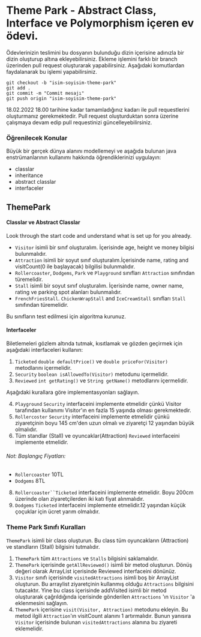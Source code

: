 # Theme Park - Abstract Class, Interface ve Polymorphism içeren ev ödevi.

Ödevlerinizin teslimini bu dosyanın bulunduğu dizin içerisine adınızla bir dizin oluşturup altına ekleyebilirsiniz. Ekleme işlemini farklı bir branch üzerinden pull request oluşturarak yapabilirsiniz. Aşağıdaki komutlardan faydalanarak bu işlemi yapabilirsiniz.

```
git checkout -b "isim-soyisim-theme-park"
git add .
git commit -m "Commit mesajı"
git push origin "isim-soyisim-theme-park"
```

18.02.2022 18.00 tarihine kadar tamamladığınız kadarı ile pull requestlerini oluşturmanız gerekmektedir. Pull request oluşturduktan sonra üzerine çalışmaya devam edip pull requestinizi güncelleyebilirsiniz.

### Öğrenilecek Konular

Büyük bir gerçek dünya alanını modellemeyi ve aşağıda bulunan java enstrümanlarının kullanımı hakkında öğrendiklerinizi uygulayın:

* classlar
* inheritance
* abstract classlar
* interfaceler

## ThemePark

#### Classlar ve Abstract Classlar

Look through the start code and understand what is set up for you already.

 - `Visitor` isimli bir sınıf oluşturalım. İçerisinde age, height ve money bilgisi bulunmalıdır.
 - `Attraction` isimli bir soyut sınıf oluşturalım.İçerisinde name, rating and visitCount(0 ile başlayacak) bilgilisi bulunmalıdır.
 - `Rollercoaster`, `Dodgems`, `Park` ve `Playground` sınıfları `Attraction` sınıfından türemelidir.
 - `Stall` isimli bir soyut sınıf oluşturalım. İçerisinde name, owner name, rating ve parking spot alanları bulunmalıdır.
 - `FrenchFriesStall`. `ChickenWrapStall` and `IceCreamStall` sınıfları `Stall` sınıfından türemelidir.

Bu sınıfların test edilmesi için algoritma kurunuz.

#### Interfaceler

Biletlemeleri gözlem altında tutmak, kısıtlamak ve gözden geçirmek için aşağıdaki interfaceleri kullanın:

1. `Ticketed` `double defaultPrice()` ve `double priceFor(Visitor)` metodlarını içermelidir.
2. `Security` `boolean isAllowedTo(Visitor)` metodunu içermelidir.
3. `Reviewed` `int getRating()` ve `String getName()` metodlarını içermelidir.

Aşağıdaki kurallara göre implementasyonları sağlayın.

4. `Playground` `Security` interfaceini implemente etmelidir çünkü Visitor tarafından kullanımı Visitor'ın en fazla 15 yaşında olması gerekmektedir.
5. `Rollercoster` `Security` interfaceini implemente etmelidir çünkü ziyaretçinin boyu 145 cm'den uzun olmalı ve ziyaretçi 12 yaşından büyük olmalıdır.
6. Tüm standlar (Stall) ve oyuncaklar(Attraction) `Reviewed` interfaceini implemente etmelidir.

###### Not: Başlangıç Fiyatları:
 - `Rollercoaster` 10TL
 - `Dodgems` 8TL

8. `Rollercoaster``Ticketed` interfaceini implemente etmelidir. Boyu 200cm üzerinde olan ziyaretçilerden iki katı fiyat alınmalıdır.
9. `Dodgems` `Ticketed` interfaceini implemente etmelidir.12 yaşından küçük çoçuklar için ücret yarım olmalıdır.

### Theme Park Sınıfı Kuralları

`ThemePark` isimli bir class oluşturun. Bu class tüm oyuncakların (Attraction) ve standların (Stall) bilgisini tutmalıdır.

1. `ThemePark` tüm `Attractions` ve `Stalls` bilgisini saklamalıdır.
2. `ThemePark` içerisinde `getAllReviewed()` isimli bir metod oluşturun. Dönüş değeri olarak ArrayList içerisinde Reviewed interfaceini dönünüz.
3. `Visitor` sınıfı içerisinde `visitedAttractions` isimli boş bir ArrayList oluşturun. Bu arraylist ziyaretçinin kullanmış olduğu `Attractions` bilgisini tutacaktır. Yine bu class içerisinde addVisited isimli bir metod oluşturarak çağrıldığında içerisinde gönderilen `Attractions` 'ın `Visitor` 'a eklenmesini sağlayın.
4. `ThemePark` içerisine `visit(Visitor, Attraction)` metodunu ekleyin. Bu metod ilgili `Attraction`'ın visitCount alanını 1 artırmalıdır. Bunun yanısıra `Visitor` içerisinde bulunan `visitedAttractions` alanına bu ziyareti eklemelidir.
